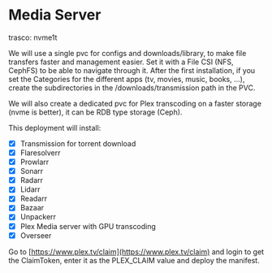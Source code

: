 # Media Server

trasco: nvme1t

We will use a single pvc for configs and downloads/library, to make file transfers faster and management easier. Set it with a File CSI (NFS, CephFS) to be able to navigate through it.
After the first installation, if you set the Categories for the different apps (tv, movies, music, books, ...), create the subdirectories in the /downloads/transmission path in the PVC.

We will also create a dedicated pvc for Plex transcoding on a faster storage (nvme is better), it can be RDB type storage (Ceph).

This deployment will install:

- [x] Transmission for torrent download
- [x] Flaresolverr
- [x] Prowlarr
- [x] Sonarr
- [x] Radarr
- [x] Lidarr
- [x] Readarr
- [x] Bazaar
- [x] Unpackerr
- [x] Plex Media server with GPU transcoding
- [x] Overseer

Go to [https://www.plex.tv/claim](https://www.plex.tv/claim) and login to get the ClaimToken, enter it as the PLEX_CLAIM value and deploy the manifest.
